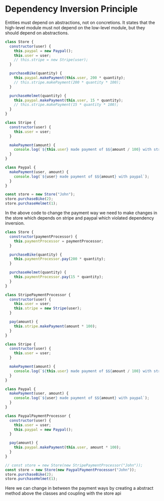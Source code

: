 # Dependency Inversion Principle

Entities must depend on abstractions, not on concretions. It states that the high-level module must not depend on the low-level module, but they should depend on abstractions.

```javascript
class Store {
  constructor(user) {
    this.paypal = new Paypal();
    this.user = user;
    // this.stripe = new Stripe(user);
  }

  purchaseBike(quantity) {
    this.paypal.makePayment(this.user, 200 * quantity);
    // this.stripe.makePayment(200 * quantity * 100);
  }

  purchaseHelmet(quantity) {
    this.paypal.makePayment(this.user, 15 * quantity);
    // this.stripe.makePayment(15 * quantity * 100);
  }
}

class Stripe {
  constructor(user) {
    this.user = user;
  }

  makePayment(amount) {
    console.log(`${this.user} made payment of $${amount / 100} with stripe`);
  }
}

class Paypal {
  makePayment(user, amount) {
    console.log(`${user} made payment of $${amount} with paypal`);
  }
}

const store = new Store("John");
store.purchaseBike(2);
store.purchaseHelmet(1);
```

In the above code to change the payment way we need to make changes in the store which depends on stripe and paypal which violated dependency inversion.

```javascript
class Store {
  constructor(paymentProcessor) {
    this.paymentProcessor = paymentProcessor;
  }

  purchaseBike(quantity) {
    this.paymentProcessor.pay(200 * quantity);
  }

  purchaseHelmet(quantity) {
    this.paymentProcessor.pay(15 * quantity);
  }
}

class StripePaymentProcessor {
  constructor(user) {
    this.user = user;
    this.stripe = new Stripe(user);
  }

  pay(amount) {
    this.stripe.makePayment(amount * 100);
  }
}

class Stripe {
  constructor(user) {
    this.user = user;
  }

  makePayment(amount) {
    console.log(`${this.user} made payment of $${amount / 100} with stripe`);
  }
}

class Paypal {
  makePayment(user, amount) {
    console.log(`${user} made payment of $${amount} with paypal`);
  }
}

class PaypalPaymentProcessor {
  constructor(user) {
    this.user = user;
    this.paypal = new Paypal();
  }

  pay(amount) {
    this.paypal.makePayment(this.user, amount * 100);
  }
}

// const store = new Store(new StripePaymentProcessor("John"));
const store = new Store(new PaypalPaymentProcessor("John"));
store.purchaseBike(2);
store.purchaseHelmet(1);
```

Here we can change in between the payment ways by creating a abstract method above the classes and coupling with the store api
